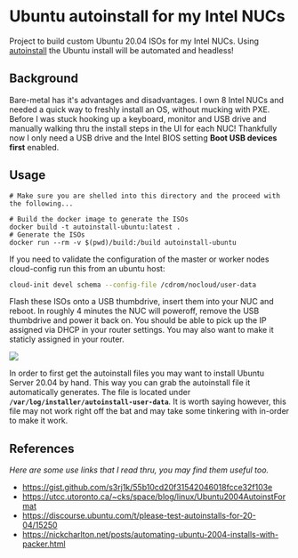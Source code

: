 # Ubuntu autoinstall for my Intel NUCs

Project to build custom Ubuntu 20.04 ISOs for my Intel NUCs. Using [autoinstall](https://ubuntu.com/server/docs/install/autoinstall) the Ubuntu install will be automated and headless!

## Background

Bare-metal has it's advantages and disadvantages. I own 8 Intel NUCs and needed a quick way to freshly install an OS, without mucking with PXE. Before I was stuck hooking up a keyboard, monitor and USB drive and manually walking thru the install steps in the UI for each NUC! Thankfully now I only need a USB drive and the Intel BIOS setting **Boot USB devices first** enabled.

## Usage

```fish
# Make sure you are shelled into this directory and the proceed with the following...

# Build the docker image to generate the ISOs
docker build -t autoinstall-ubuntu:latest .
# Generate the ISOs
docker run --rm -v $(pwd)/build:/build autoinstall-ubuntu
```
If you need to validate the configuration of the master or worker nodes cloud-config run this from an ubuntu host:

```bash
cloud-init devel schema --config-file /cdrom/nocloud/user-data
```

Flash these ISOs onto a USB thumbdrive, insert them into your NUC and reboot. In roughly 4 minutes the NUC will poweroff, remove the USB thumbdrive and power it back on. You should be able to pick up the IP assigned via DHCP in your router settings. You may also want to make it staticly assigned in your router.

![](https://i.kym-cdn.com/photos/images/original/000/634/985/2d7.gif)

In order to first get the autoinstall files you may want to install Ubuntu Server 20.04 by hand. This way you can grab the autoinstall file it automatically generates.
The file is located under **`/var/log/installer/autoinstall-user-data`**. It is worth saying however, this file may not work right off the bat and may take some tinkering with in-order to make it work.

## References

_Here are some use links that I read thru, you may find them useful too._

- https://gist.github.com/s3rj1k/55b10cd20f31542046018fcce32f103e
- https://utcc.utoronto.ca/~cks/space/blog/linux/Ubuntu2004AutoinstFormat
- https://discourse.ubuntu.com/t/please-test-autoinstalls-for-20-04/15250
- https://nickcharlton.net/posts/automating-ubuntu-2004-installs-with-packer.html
